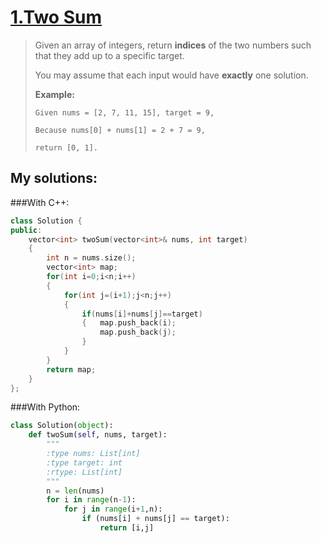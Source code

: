 [1.Two Sum](https://leetcode.com/problems/two-sum/)
===========
>Given an array of integers, return <strong>indices</strong> of the two numbers such that they add up to a specific target.
>
>You may assume that each input would have <strong>exactly</strong> one solution.
>
><strong>Example:</strong>
>```
>Given nums = [2, 7, 11, 15], target = 9,
>
>Because nums[0] + nums[1] = 2 + 7 = 9,
>
>return [0, 1].
>```


## My solutions:
###With C++:

```C++
class Solution {
public:
    vector<int> twoSum(vector<int>& nums, int target) 
    {
        int n = nums.size();
        vector<int> map;
        for(int i=0;i<n;i++)
        {   
            for(int j=(i+1);j<n;j++)
            {
                if(nums[i]+nums[j]==target) 
                {   map.push_back(i);
                    map.push_back(j);
                }
            }
        }
        return map;
    }
};
```
###With Python:
```Python
class Solution(object):
    def twoSum(self, nums, target):
        """
        :type nums: List[int]
        :type target: int
        :rtype: List[int]
        """
        n = len(nums)
        for i in range(n-1):
            for j in range(i+1,n):
                if (nums[i] + nums[j] == target):
                    return [i,j]
```
